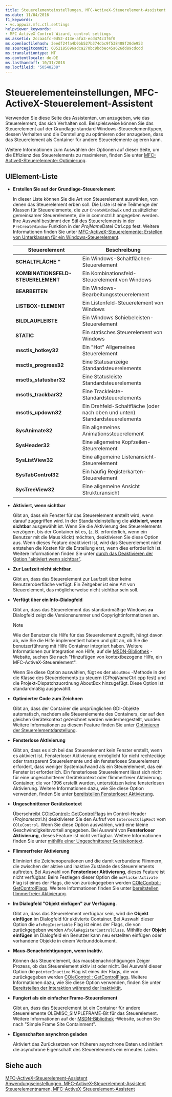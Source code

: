 ```yaml
---
title: Steuerelementeinstellungen, MFC-ActiveX-Steuerelement-Assistent
ms.date: 11/04/2016
f1_keywords:
- vc.appwiz.mfc.ctl.settings
helpviewer_keywords:
- MFC ActiveX Control Wizard, control settings
ms.assetid: 2ccaa4fc-0d52-413e-afa3-ecd474c3f6f0
ms.openlocfilehash: 3eedf24fa4b0bb527b374dbc9f538408f20de953
ms.sourcegitcommit: 6052185696adca270bc9bdbec45a626dd89cdcdd
ms.translationtype: MT
ms.contentlocale: de-DE
ms.lasthandoff: 10/31/2018
ms.locfileid: "50548238"
---
```

# <a name="control-settings-mfc-activex-control-wizard"></a>Steuerelementeinstellungen, MFC-ActiveX-Steuerelement-Assistent

Verwenden Sie diese Seite des Assistenten, um anzugeben, wie das Steuerelement, das sich Verhalten soll. Beispielsweise können Sie das Steuerelement auf der Grundlage standard Windows-Steuerelementtypen, dessen Verhalten und die Darstellung zu optimieren oder anzugeben, dass das Steuerelement als Container für andere Steuerelemente agieren kann.

Weitere Informationen zum Auswählen der Optionen auf dieser Seite, um die Effizienz des Steuerelements zu maximieren, finden Sie unter [MFC-ActiveX-Steuerelemente: Optimierung](../../mfc/mfc-activex-controls-optimization.md).

## <a name="uielement-list"></a>UIElement-Liste

- **Erstellen Sie auf der Grundlage-Steuerelement**

   In dieser Liste können Sie die Art von Steuerelement auswählen, von denen das Steuerelement erben soll. Die Liste ist eine Teilmenge der Klassen für Steuerelemente, die zur `CreateWindowEx` und zusätzlicher gemeinsamer Steuerelemente, die in commctrl.h angegeben werden. Ihre Auswahl bestimmt den Stil des Steuerelements in der `PreCreateWindow` Funktion in der *ProjName*Datei Ctrl.cpp fest. Weitere Informationen finden Sie unter [MFC-ActiveX-Steuerelemente: Erstellen von Unterklassen für ein Windows-Steuerelement](../../mfc/mfc-activex-controls-subclassing-a-windows-control.md).

   |Steuerelement|Beschreibung|
   |-------------|-----------------|
   |**SCHALTFLÄCHE "**|Ein Windows-Schaltflächen-Steuerelement|
   |**KOMBINATIONSFELD-STEUERELEMENT**|Ein Kombinationsfeld-Steuerelement von Windows|
   |**BEARBEITEN**|Ein Windows-Bearbeitungssteuerelement|
   |**LISTBOX-ELEMENT**|Ein Listenfeld-Steuerelement von Windows|
   |**BILDLAUFLEISTE**|Ein Windows Schiebeleisten-Steuerelement|
   |**STATIC**|Ein statisches Steuerelement von Windows|
   |**msctls_hotkey32**|Ein "Hot" Allgemeines Steuerelement|
   |**msctls_progress32**|Eine Statusanzeige Standardsteuerelements|
   |**msctls_statusbar32**|Eine Statusleiste Standardsteuerelements|
   |**msctls_trackbar32**|Eine Trackleiste-Standardsteuerelements|
   |**msctls_updown32**|Ein Drehfeld-Schaltfläche (oder nach oben und unten) Standardsteuerelements|
   |**SysAnimate32**|Ein allgemeines Animationssteuerelement|
   |**SysHeader32**|Eine allgemeine Kopfzeilen-Steuerelement|
   |**SysListView32**|Eine allgemeine Listenansicht-Steuerelement|
   |**SysTabControl32**|Ein häufig Registerkarten-Steuerelement|
   |**SysTreeView32**|Eine allgemeine Ansicht Strukturansicht|

- **Aktiviert, wenn sichtbar**

   Gibt an, dass ein Fenster für das Steuerelement erstellt wird, wenn darauf zugegriffen wird. In der Standardeinstellung die **aktiviert, wenn sichtbar** ausgewählt ist. Wenn Sie die Aktivierung des Steuerelements verzögern, bis der Container ist es, (z. B. erforderlich, wenn ein Benutzer mit die Maus klickt) möchten, deaktivieren Sie diese Option aus. Wenn dieses Feature deaktiviert ist, wird das Steuerelement nicht entstehen die Kosten für die Erstellung erst, wenn dies erforderlich ist. Weitere Informationen finden Sie unter [durch das Deaktivieren der Option "aktiviert wenn sichtbar"](../../mfc/turning-off-the-activate-when-visible-option.md).

- **Zur Laufzeit nicht sichtbar.**

   Gibt an, dass das Steuerelement zur Laufzeit über keine Benutzeroberfläche verfügt. Ein Zeitgeber ist eine Art von Steuerelement, das möglicherweise nicht sichtbar sein soll.

- **Verfügt über ein Info-Dialogfeld**

   Gibt an, dass das Steuerelement das standardmäßige Windows **zu** Dialogfeld zeigt die Versionsnummer und Copyrightinformationen an.

   > [!NOTE]
   > Wie der Benutzer die Hilfe für das Steuerelement zugreift, hängt davon ab, wie Sie die Hilfe implementiert haben und gibt an, ob Sie die benutzerführung mit Hilfe Container integriert haben. Weitere Informationen zur Integration von Hilfe, auf die [MSDN-Bibliothek](http://go.microsoft.com/fwlink/p/?linkid=150542) -Website, suchen Sie nach "Hinzufügen von kontextbezogene Hilfe, ein MFC-ActiveX-Steuerelement".

   Wenn Sie diese Option auswählen, fügt es der `AboutBox` -Methode in der die Klasse des Steuerelements zu steuern (C*ProjName*Ctrl.cpp fest) und die Projekt-Dispatchzuordnung AboutBox hinzugefügt. Diese Option ist standardmäßig ausgewählt.

- **Optimierter Code zum Zeichnen**

   Gibt an, dass der Container die ursprünglichen GDI-Objekte automatisch, nachdem alle Steuerelemente des Containers, der auf den gleichen Gerätekontext gezeichnet werden wiederhergestellt, wurden. Weitere Informationen zu diesem Feature finden Sie unter [Optimieren der Steuerelementdarstellung](../../mfc/optimizing-control-drawing.md).

- **Fensterlose Aktivierung**

   Gibt an, dass es sich bei das Steuerelement kein Fenster erstellt, wenn es aktiviert ist. Fensterloser Aktivierung ermöglicht für nicht rechteckige oder transparent Steuerelemente und ein fensterloses Steuerelement erfordert, dass weniger Systemaufwand als ein Steuerelement, das ein Fenster ist erforderlich. Ein fensterloses Steuerelement lässt sich nicht für eine ungeschnittener Gerätekontext oder flimmerfreier Aktivierung. Container, die vor 1996 erstellt wurden, unterstützen keine fensterlosen Aktivierung. Weitere Informationen dazu, wie Sie diese Option verwenden, finden Sie unter [bereitstellen Fensterloser Aktivierung](../../mfc/providing-windowless-activation.md).

- **Ungeschnittener Gerätekontext**

   Überschreibt [COleControl:: GetControlFlags](../../mfc/reference/colecontrol-class.md#getcontrolflags) im Control-Header (*Projname*ctrl.h) deaktivieren Sie den Aufruf von `IntersectClipRect` vom `COleControl`. Wenn Sie diese Option auswählen, wird eine kleine Geschwindigkeitsvorteil angegeben. Bei Auswahl von **Fensterloser Aktivierung**, dieses Feature ist nicht verfügbar. Weitere Informationen finden Sie unter [mithilfe einer Ungeschnittener Gerätekontext](../../mfc/using-an-unclipped-device-context.md).

- **Flimmerfreier Aktivierung**

   Eliminiert die Zeichenoperationen und die damit verbundene Flimmern, die zwischen der aktive und inaktive Zustände des Steuerelements auftreten. Bei Auswahl von **Fensterloser Aktivierung**, dieses Feature ist nicht verfügbar. Beim Festlegen dieser Option die `noFlickerActivate` Flag ist eines der Flags, die von zurückgegeben werden [COleControl:: GetControlFlags](../../mfc/reference/colecontrol-class.md#getcontrolflags). Weitere Informationen finden Sie unter [bereitstellen flimmerfreier Aktivierung](../../mfc/providing-flicker-free-activation.md).

- **Im Dialogfeld "Objekt einfügen" zur Verfügung.**

   Gibt an, dass das Steuerelement verfügbar sein, wird die **Objekt einfügen** im Dialogfeld für aktivierte Container. Bei Auswahl dieser Option die `afxRegInsertable` Flag ist eines der Flags, die von zurückgegeben werden `AfxOleRegisterControlClass`. Mithilfe der **Objekt einfügen** im Dialogfeld ein Benutzer kann neu erstellten einfügen oder vorhandene Objekte in einem Verbunddokument.

- **Maus-Benachrichtigungen, wenn inaktiv.**

   Können das Steuerelement, das mausbenachrichtigungen Zeiger Prozess, ob das Steuerelement aktiv ist oder nicht. Bei Auswahl dieser Option die `pointerInactive` Flag ist eines der Flags, die von zurückgegeben werden [COleControl:: GetControlFlags](../../mfc/reference/colecontrol-class.md#getcontrolflags). Weitere Informationen dazu, wie Sie diese Option verwenden, finden Sie unter [Bereitstellen der Interaktion während der Inaktivität](../../mfc/providing-mouse-interaction-while-inactive.md).

- **Fungiert als ein einfacher Frame-Steuerelement**

   Gibt an, dass das Steuerelement ist ein Container für andere Steuerelemente OLEMISC_SIMPLEFRAME-Bit für das Steuerelement. Weitere Informationen auf der [MSDN-Bibliothek](http://go.microsoft.com/fwlink/p/?linkid=150542) -Website, suchen Sie nach "Simple Frame Site Containment".

- **Eigenschaften asynchron geladen**

   Aktiviert das Zurücksetzen von früheren asynchrone Daten und initiiert die asynchrone Eigenschaft des Steuerelements ein erneutes Laden.

## <a name="see-also"></a>Siehe auch

[MFC-ActiveX-Steuerelement-Assistent](../../mfc/reference/mfc-activex-control-wizard.md)<br/>
[Anwendungseinstellungen, MFC-ActiveX-Steuerelement-Assistent](../../mfc/reference/application-settings-mfc-activex-control-wizard.md)<br/>
[Steuerelementnamen, MFC-ActiveX-Steuerelement-Assistent](../../mfc/reference/control-names-mfc-activex-control-wizard.md)

